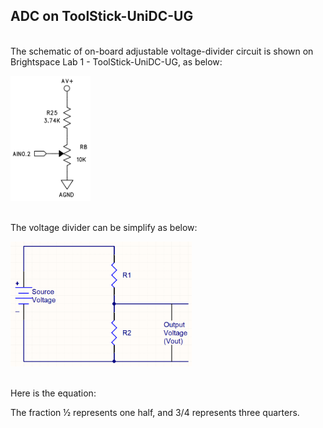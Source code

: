 ## ADC on ToolStick-UniDC-UG

<br> The schematic of on-board adjustable voltage-divider circuit is shown on Brightspace Lab 1 - ToolStick-UniDC-UG, as below:

<img src="./Sch.png" height="200px">

<br> The voltage divider can be simplify as below: 

<img src="./VoltageDivider.png" height="200px">

<br> Here is the equation:

The fraction &frac12; represents one half, and 3&#47;4 represents three quarters.
